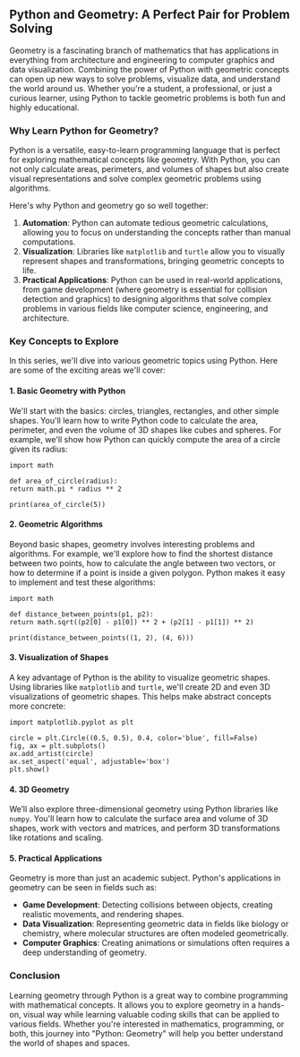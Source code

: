 ## **Python and Geometry: A Perfect Pair for Problem Solving**

Geometry is a fascinating branch of mathematics that has applications in everything from architecture and engineering to computer graphics and data visualization. Combining the power of Python with geometric concepts can open up new ways to solve problems, visualize data, and understand the world around us. Whether you're a student, a professional, or just a curious learner, using Python to tackle geometric problems is both fun and highly educational.

### **Why Learn Python for Geometry?**

Python is a versatile, easy-to-learn programming language that is perfect for exploring mathematical concepts like geometry. With Python, you can not only calculate areas, perimeters, and volumes of shapes but also create visual representations and solve complex geometric problems using algorithms.

Here's why Python and geometry go so well together:

1. **Automation**: Python can automate tedious geometric calculations, allowing you to focus on understanding the concepts rather than manual computations.  
2. **Visualization**: Libraries like `matplotlib` and `turtle` allow you to visually represent shapes and transformations, bringing geometric concepts to life.  
3. **Practical Applications**: Python can be used in real-world applications, from game development (where geometry is essential for collision detection and graphics) to designing algorithms that solve complex problems in various fields like computer science, engineering, and architecture.

### **Key Concepts to Explore**

In this series, we'll dive into various geometric topics using Python. Here are some of the exciting areas we'll cover:

#### **1\. Basic Geometry with Python**

We'll start with the basics: circles, triangles, rectangles, and other simple shapes. You'll learn how to write Python code to calculate the area, perimeter, and even the volume of 3D shapes like cubes and spheres. For example, we'll show how Python can quickly compute the area of a circle given its radius:

`import math`

`def area_of_circle(radius):`  
    `return math.pi * radius ** 2`

`print(area_of_circle(5))`

#### **2\. Geometric Algorithms**

Beyond basic shapes, geometry involves interesting problems and algorithms. For example, we'll explore how to find the shortest distance between two points, how to calculate the angle between two vectors, or how to determine if a point is inside a given polygon. Python makes it easy to implement and test these algorithms:

`import math`

`def distance_between_points(p1, p2):`  
    `return math.sqrt((p2[0] - p1[0]) ** 2 + (p2[1] - p1[1]) ** 2)`

`print(distance_between_points((1, 2), (4, 6)))`

#### **3\. Visualization of Shapes**

A key advantage of Python is the ability to visualize geometric shapes. Using libraries like `matplotlib` and `turtle`, we'll create 2D and even 3D visualizations of geometric shapes. This helps make abstract concepts more concrete:

`import matplotlib.pyplot as plt`

`circle = plt.Circle((0.5, 0.5), 0.4, color='blue', fill=False)`  
`fig, ax = plt.subplots()`  
`ax.add_artist(circle)`  
`ax.set_aspect('equal', adjustable='box')`  
`plt.show()`

#### **4\. 3D Geometry**

We’ll also explore three-dimensional geometry using Python libraries like `numpy`. You'll learn how to calculate the surface area and volume of 3D shapes, work with vectors and matrices, and perform 3D transformations like rotations and scaling.

#### **5\. Practical Applications**

Geometry is more than just an academic subject. Python's applications in geometry can be seen in fields such as:

* **Game Development**: Detecting collisions between objects, creating realistic movements, and rendering shapes.  
* **Data Visualization**: Representing geometric data in fields like biology or chemistry, where molecular structures are often modeled geometrically.  
* **Computer Graphics**: Creating animations or simulations often requires a deep understanding of geometry.

### **Conclusion**

Learning geometry through Python is a great way to combine programming with mathematical concepts. It allows you to explore geometry in a hands-on, visual way while learning valuable coding skills that can be applied to various fields. Whether you're interested in mathematics, programming, or both, this journey into "Python: Geometry" will help you better understand the world of shapes and spaces.

